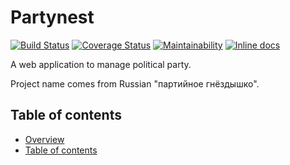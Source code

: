 Partynest
=========

[![Build Status](https://travis-ci.org/libertarian-party/partynest.svg?branch=master)](https://travis-ci.org/libertarian-party/partynest)
[![Coverage Status](https://coveralls.io/repos/github/libertarian-party/partynest/badge.svg?branch=master)](https://coveralls.io/github/libertarian-party/partynest?branch=master)
[![Maintainability](https://api.codeclimate.com/v1/badges/974d97f03895453189e1/maintainability)](https://codeclimate.com/github/libertarian-party/partynest/maintainability)
[![Inline docs](http://inch-ci.org/github/libertarian-party/partynest.svg?branch=master)](http://inch-ci.org/github/libertarian-party/partynest)

A web application to manage political party.

Project name comes from Russian "партийное гнёздышко".



Table of contents
-----------------

* [Overview](#partynest)
* [Table of contents](#table-of-contents)
